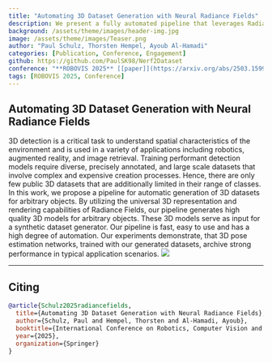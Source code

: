 ```yaml
---
title: "Automating 3D Dataset Generation with Neural Radiance Fields"
description: We present a fully automated pipeline that leverages Radiance Field–based universal 3D representations to rapidly generate high-quality models of arbitrary objects and synthesize large, diverse 3D datasets—enabling state-of-the-art detection and pose-estimation performance despite the scarcity of public 3D data. 
background: /assets/theme/images/header-img.jpg
image: /assets/theme/images/Teaser.png
author: "Paul Schulz, Thorsten Hempel, Ayoub Al-Hamadi"
categories: [Publication, Conference, Engagement]
github: https://github.com/PaulSK98/Nerf2Dataset
conference: "**ROBOVIS 2025** [[paper]](https://arxiv.org/abs/2503.15997) [[code]]( https://github.com/PaulSK98/Nerf2Dataset)"
tags: [ROBOVIS 2025, Conference]
---
```


## Automating 3D Dataset Generation with Neural Radiance Fields

3D detection is a critical task to understand spatial characteristics of the environment and is used in a variety of applications including robotics, augmented reality, and image retrieval. Training performant detection models require diverse, precisely annotated, and large scale datasets that involve complex and expensive creation processes. Hence, there are only few public 3D datasets that are additionally limited in their range of classes. In this work, we propose a pipeline for automatic generation of 3D datasets for arbitrary objects. By utilizing the universal 3D representation and rendering capabilities of Radiance Fields, our pipeline generates high quality 3D models for arbitrary objects. These 3D models serve as input for a synthetic dataset generator. Our pipeline is fast, easy to use and has a high degree of automation. Our experiments demonstrate, that 3D pose estimation networks, trained with our generated datasets, archive strong performance in typical application scenarios. 
![](/enabling/assets/theme/images/Teaser.png)

---

## Citing

```bibtex
@article{Schulz2025radiancefields,
  title={Automating 3D Dataset Generation with Neural Radiance Fields},
  author={Schulz, Paul and Hempel, Thorsten and Al-Hamadi, Ayoub},
  booktitle={International Conference on Robotics, Computer Vision and Intelligent Systems},
  year={2025},
  organization={Springer}
}
```